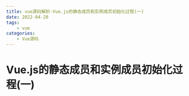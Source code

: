 ```yaml
---
title: vue源码解析-Vue.js的静态成员和实例成员初始化过程(一)
date: 2022-04-20
tags:
    - vue
categories:
    - Vue源码
---
```


# Vue.js的静态成员和实例成员初始化过程(一)

